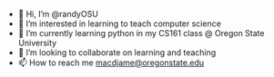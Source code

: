 - 👋 Hi, I’m @randyOSU
- 👀 I’m interested in learning to teach computer science
- 🌱 I’m currently learning python in my CS161 class @ Oregon State University
- 💞️ I’m looking to collaborate on learning and teaching
- 📫 How to reach me macdjame@oregonstate.edu

<!---
randyOSU/randyOSU is a ✨ special ✨ repository because its `README.md` (this file) appears on your GitHub profile.
You can click the Preview link to take a look at your changes.
--->
